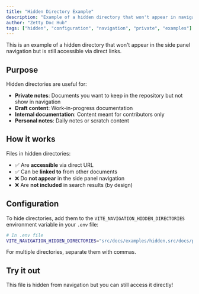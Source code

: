 ```yaml
---
title: "Hidden Directory Example"
description: "Example of a hidden directory that won't appear in navigation but is accessible via direct links"
author: "Zetty Doc Hub"
tags: ["hidden", "configuration", "navigation", "private", "examples"]
---
```


This is an example of a hidden directory that won't appear in the side panel navigation but is still accessible via direct links.

## Purpose

Hidden directories are useful for:

- **Private notes**: Documents you want to keep in the repository but not show in navigation
- **Draft content**: Work-in-progress documentation
- **Internal documentation**: Content meant for contributors only
- **Personal notes**: Daily notes or scratch content

## How it works

Files in hidden directories:

- ✅ Are **accessible** via direct URL
- ✅ Can be **linked to** from other documents  
- ❌ Do **not appear** in the side panel navigation
- ❌ Are **not included** in search results (by design)

## Configuration

To hide directories, add them to the `VITE_NAVIGATION_HIDDEN_DIRECTORIES` environment variable in your `.env` file:

```bash
# In .env file
VITE_NAVIGATION_HIDDEN_DIRECTORIES="src/docs/examples/hidden,src/docs/private"
```

For multiple directories, separate them with commas.

## Try it out

This file is hidden from navigation but you can still access it directly!
